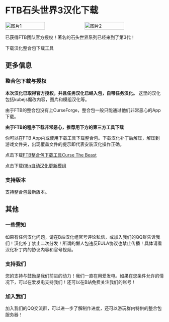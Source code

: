 <script setup>
import ButtonComponent from '../.vitepress/theme/components/ButtonComponent.vue'
</script>

# FTB石头世界3汉化下载

<div style="display: flex">
  <img src="https://dist.creeper.host/FTB2/cdn/packs/ftb-stoneblock-3/title.png" style="width:50%" alt="图片1">
  <img src="https://s1.ax1x.com/2023/07/22/pCqFVij.jpg" style="width:50%" alt="图片2">
</div>

已获得FTB团队官方授权！著名的石头世界系列已经来到了第3代！

<div style="display: flex;">
  <ButtonComponent link="https://wulian233.lanzouj.com/iwAZ61xg3yib">下载汉化</ButtonComponent>
  <ButtonComponent buttonClass='button2' link="https://gitee.com/flrscn/curse-the-beast/releases">整合包下载工具</ButtonComponent>
</div>


## 更多信息
### 整合包下载与授权
**本次汉化已取得官方授权，并且任务汉化已经入包，自带任务汉化。**
这里的汉化包括kubejs魔改内容，图片和模组汉化等。

由于FTB的整合包没有上CurseForge，整合包一般只能通过他们非常恶心的App下载。

**由于FTB的程序下载非常恶心，推荐用下方的第三方工具下载**

你可以在FTB App内或使用下载工具下载整合包。下载汉化补丁后解压，解压到游戏文件夹，出现覆盖文件的提示即代表安装汉化操作正确。

点击下载[FTB整合包下载工具Curse The Beast](https://gitee.com/flrscn/curse-the-beast/releases)

点击下载[i18n自动汉化更新模组](https://www.curseforge.com/minecraft/mc-mods/i18nupdatemod/files/4975638)

### 支持版本
支持整合包最新版本。

## 其他
### 一些需知
如果有任何汉化问题，请在B站汉化组官号评论私信，或加入我们的QQ群告诉我们！汉化补丁禁止二次分发！所谓的懒人包违反EULA协议也禁止传播！具体请看汉化补丁内的协议内容和官号视频。

### 支持我们
您的支持与鼓励是我们前进的动力！我们一直在用爱发电。如果在您条件允许的情况下，可以在爱发电支持我们！还可以在B站免费关注我们的账号！

### 加入我们
加入我们的QQ交流群，可以进一步了解制作进度，还可以游玩群内特供的整合包服务器！